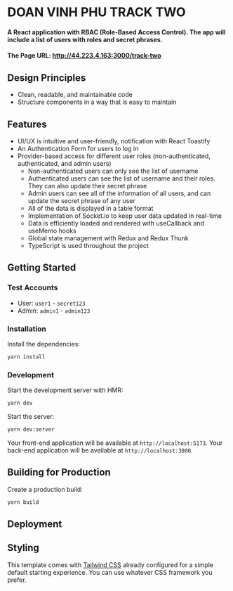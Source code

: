 # DOAN VINH PHU TRACK TWO
#### A React application with RBAC (Role-Based Access Control). The app will include a list of users with roles and secret phrases.
#### The Page URL: http://44.223.4.163:3000/track-two

## Design Principles
- Clean, readable, and maintainable code
- Structure components in a way that is easy to maintain

## Features
- UI/UX is intuitive and user-friendly, notification with React Toastify
- An Authentication Form for users to log in
- Provider-based access for different user roles (non-authenticated, authenticated, and admin users)
  - Non-authenticated users can only see the list of username
  - Authenticated users can see the list of username and their roles. They can also update their secret phrase
  - Admin users can see all of the information of all users, and can update the secret phrase of any user
  - All of the data is displayed in a table format
  - Implementation of Socket.io to keep user data updated in real-time
  - Data is efficiently loaded and rendered with useCallback and useMemo hooks
  - Global state management with Redux and Redux Thunk
  - TypeScript is used throughout the project

## Getting Started

### Test Accounts
- User: `user1` - `secret123`
- Admin: `admin1` - `admin123`

### Installation

Install the dependencies:

```bash
yarn install
```

### Development

Start the development server with HMR:

```bash
yarn dev
```

Start the server:

```bash
yarn dev:server
```

Your front-end application will be available at `http://localhost:5173`.
Your back-end application will be available at `http://localhost:3000`.

## Building for Production

Create a production build:

```bash
yarn build
```

## Deployment


## Styling

This template comes with [Tailwind CSS](https://tailwindcss.com/) already configured for a simple default starting experience. You can use whatever CSS framework you prefer.
